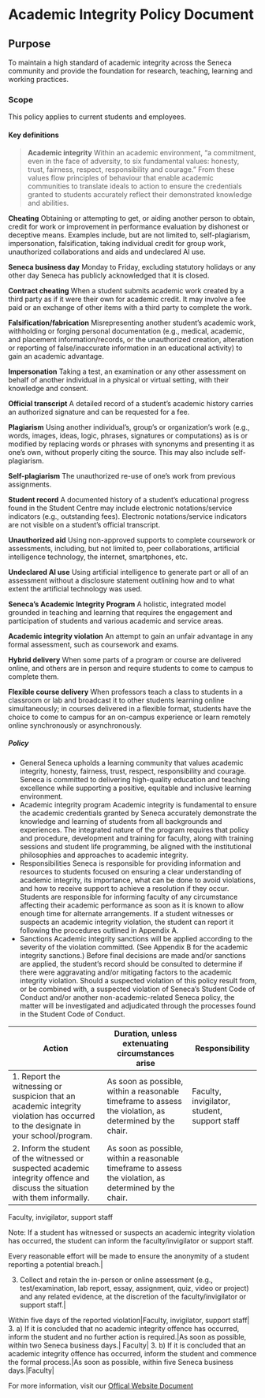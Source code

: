 # Academic Integrity Policy Document

## Purpose
To maintain a high standard of academic integrity across the Seneca community and provide the foundation for research, teaching, learning and working practices. 

### Scope
This policy applies to current students and employees.

#### Key definitions
> **Academic integrity**
> Within an academic environment, “a commitment, even in the face of adversity, to six fundamental values: honesty, trust, fairness, respect, responsibility and courage.” From these
> values flow principles of behaviour that enable academic communities to translate ideals to action to ensure the credentials granted to students accurately reflect their demonstrated
> knowledge and abilities. 

**Cheating**
Obtaining or attempting to get, or aiding another person to obtain, credit for work or improvement in performance evaluation by dishonest or deceptive means. Examples include, but are not limited to, self-plagiarism, impersonation, falsification, taking individual credit for group work, unauthorized collaborations and aids and undeclared AI use.  

**Seneca business day**
Monday to Friday, excluding statutory holidays or any other day Seneca has publicly acknowledged that it is closed.

**Contract cheating**
When a student submits academic work created by a third party as if it were their own for academic credit. It may involve a fee paid or an exchange of other items with a third party to complete the work.

**Falsification/fabrication**
Misrepresenting another student’s academic work, withholding or forging personal documentation (e.g., medical, academic, and placement information/records, or the unauthorized creation, alteration or reporting of false/inaccurate information in an educational activity) to gain an academic advantage.

**Impersonation**
Taking a test, an examination or any other assessment on behalf of another individual in a physical or virtual setting, with their knowledge and consent. 

**Official transcript**
A detailed record of a student’s academic history carries an authorized signature and can be requested for a fee.

**Plagiarism**
Using another individual’s, group’s or organization’s work (e.g., words, images, ideas, logic, phrases, signatures or computations) as is or modified by replacing words or phrases with synonyms and presenting it as one’s own, without properly citing the source. This may also include self-plagiarism. 

**Self-plagiarism**
The unauthorized re-use of one’s work from previous assignments.

**Student record**
A documented history of a student’s educational progress found in the Student Centre may include electronic notations/service indicators (e.g., outstanding fees). Electronic notations/service indicators are not visible on a student’s official transcript. 

**Unauthorized aid**
Using non-approved supports to complete coursework or assessments, including, but not limited to, peer collaborations, artificial intelligence technology, the internet, smartphones, etc.

**Undeclared AI use**
Using artificial intelligence to generate part or all of an assessment without a disclosure statement outlining how and to what extent the artificial technology was used.

**Seneca’s Academic Integrity Program**
A holistic, integrated model grounded in teaching and learning that requires the engagement and participation of students and various academic and service areas.

**Academic integrity violation**
An attempt to gain an unfair advantage in any formal assessment, such as coursework and exams.

**Hybrid delivery** 
When some parts of a program or course are delivered online, and others are in person and require students to come to campus to complete them.

**Flexible course delivery**
When professors teach a class to students in a classroom or lab and broadcast it to other students learning online simultaneously; in courses delivered in a flexible format, students have the choice to come to campus for an on-campus experience or learn remotely online synchronously or asynchronously. 

##### Policy
- General
Seneca upholds a learning community that values academic integrity, honesty, fairness, trust, respect, responsibility and courage.
Seneca is committed to delivering high-quality education and teaching excellence while supporting a positive, equitable and inclusive learning environment.  
- Academic integrity program
Academic integrity is fundamental to ensure the academic credentials granted by Seneca accurately demonstrate the knowledge and learning of students from all backgrounds and experiences.
The integrated nature of the program requires that policy and procedure, development and training for faculty, along with training sessions and student life programming, be aligned with the institutional philosophies and approaches to academic integrity.
- Responsibilities
Seneca is responsible for providing information and resources to students focused on ensuring a clear understanding of academic integrity, its importance, what can be done to avoid violations, and how to receive support to achieve a resolution if they occur.
Students are responsible for informing faculty of any circumstance affecting their academic performance as soon as it is known to allow enough time for alternate arrangements.
If a student witnesses or suspects an academic integrity violation, the student can report it following the procedures outlined in Appendix A.
- Sanctions
Academic integrity sanctions will be applied according to the severity of the violation committed. (See Appendix B for the academic integrity sanctions.)
Before final decisions are made and/or sanctions are applied, the student’s record should be consulted to determine if there were aggravating and/or mitigating factors to the academic integrity violation.
Should a suspected violation of this policy result from, or be combined with, a suspected violation of Seneca’s Student Code of Conduct and/or another non-academic-related Seneca policy, the matter will be investigated and adjudicated through the processes found in the Student Code of Conduct.

|Action|Duration, unless extenuating circumstances arise|Responsibility|
|------|------------------------------------------------|--------------|
1. Report the witnessing or suspicion that an academic integrity violation has occurred to the designate in your school/program.|As soon as possible, within a reasonable timeframe to assess the violation, as determined by the chair.|Faculty, invigilator, student, support staff|
2. Inform the student of the witnessed or suspected academic integrity offence and discuss the situation with them informally.|As soon as possible, within a reasonable timeframe to assess the violation, as determined by the chair.|
Faculty, invigilator, support staff

Note: If a student has witnessed or suspects an academic integrity violation has occurred, the student can inform the faculty/invigilator or support staff.

Every reasonable effort will be made to ensure the anonymity of a student reporting a potential breach.|

3. Collect and retain the in-person or online assessment (e.g., test/examination, lab report, essay, assignment, quiz, video or project) and any related evidence, at the discretion of the faculty/invigilator or support staff.|

Within five days of the reported violation|Faculty, invigilator, support staff|
3. a) If it is concluded that no academic integrity offence has occurred, inform the student and no further action is required.|As soon as possible, within two Seneca business days.|	Faculty|
3. b) If it is concluded that an academic integrity offence has occurred, inform the student and commence the formal process.|As soon as possible, within five Seneca business days.|Faculty|

For more information, visit our [Offical Website Document](https://www.senecapolytechnic.ca/about/policies/academic-integrity-policy.html)
